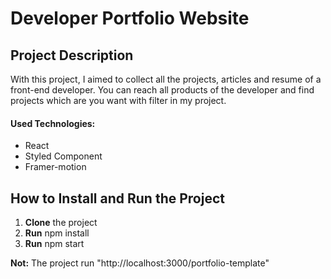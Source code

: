 # Developer Portfolio Website

## Project Description

With this project, I aimed to collect all the projects, articles and resume of a front-end developer. You can reach all products of the developer and find projects which are you want with filter in my project.

#### Used Technologies:

- React
- Styled Component
- Framer-motion

## How to Install and Run the Project

1. **Clone** the project
2. **Run** npm install
3. **Run** npm start

**Not:** The project run "http://localhost:3000/portfolio-template"
